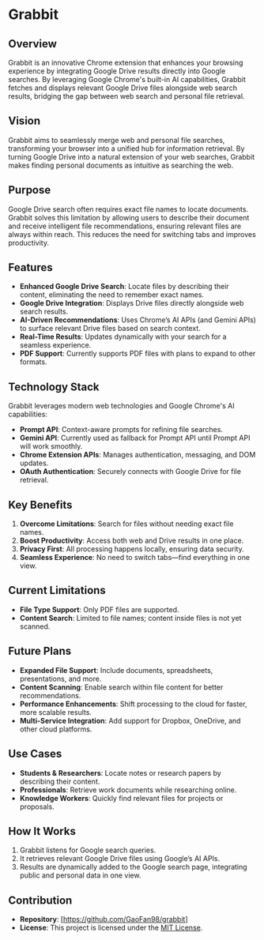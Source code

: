 # Grabbit

## Overview

Grabbit is an innovative Chrome extension that enhances your browsing experience by integrating Google Drive results directly into Google searches. By leveraging Google Chrome's built-in AI capabilities, Grabbit fetches and displays relevant Google Drive files alongside web search results, bridging the gap between web search and personal file retrieval.

## Vision

Grabbit aims to seamlessly merge web and personal file searches, transforming your browser into a unified hub for information retrieval. By turning Google Drive into a natural extension of your web searches, Grabbit makes finding personal documents as intuitive as searching the web.

## Purpose

Google Drive search often requires exact file names to locate documents. Grabbit solves this limitation by allowing users to describe their document and receive intelligent file recommendations, ensuring relevant files are always within reach. This reduces the need for switching tabs and improves productivity.

## Features

- **Enhanced Google Drive Search**: Locate files by describing their content, eliminating the need to remember exact names.
- **Google Drive Integration**: Displays Drive files directly alongside web search results.
- **AI-Driven Recommendations**: Uses Chrome’s AI APIs (and Gemini APIs) to surface relevant Drive files based on search context.
- **Real-Time Results**: Updates dynamically with your search for a seamless experience.
- **PDF Support**: Currently supports PDF files with plans to expand to other formats.

## Technology Stack

Grabbit leverages modern web technologies and Google Chrome's AI capabilities:
- **Prompt API**: Context-aware prompts for refining file searches.
- **Gemini API**: Currently used as fallback for Prompt API until Prompt API will work smoothly.
- **Chrome Extension APIs**: Manages authentication, messaging, and DOM updates.
- **OAuth Authentication**: Securely connects with Google Drive for file retrieval.

## Key Benefits

1. **Overcome Limitations**: Search for files without needing exact file names.
2. **Boost Productivity**: Access both web and Drive results in one place.
3. **Privacy First**: All processing happens locally, ensuring data security.
4. **Seamless Experience**: No need to switch tabs—find everything in one view.

## Current Limitations

- **File Type Support**: Only PDF files are supported.
- **Content Search**: Limited to file names; content inside files is not yet scanned.

## Future Plans

- **Expanded File Support**: Include documents, spreadsheets, presentations, and more.
- **Content Scanning**: Enable search within file content for better recommendations.
- **Performance Enhancements**: Shift processing to the cloud for faster, more scalable results.
- **Multi-Service Integration**: Add support for Dropbox, OneDrive, and other cloud platforms.

## Use Cases

- **Students & Researchers**: Locate notes or research papers by describing their content.
- **Professionals**: Retrieve work documents while researching online.
- **Knowledge Workers**: Quickly find relevant files for projects or proposals.

## How It Works

1. Grabbit listens for Google search queries.
2. It retrieves relevant Google Drive files using Google’s AI APIs.
3. Results are dynamically added to the Google search page, integrating public and personal data in one view.

## Contribution

- **Repository**: [https://github.com/GaoFan98/grabbit]
- **License**: This project is licensed under the [MIT License](./LICENSE).
